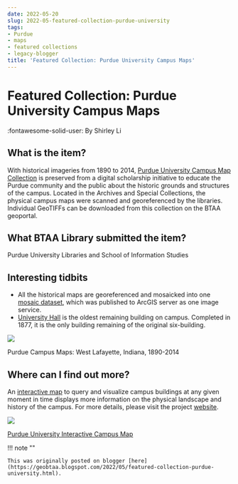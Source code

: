 ```yaml
---
date: 2022-05-20
slug: 2022-05-featured-collection-purdue-university
tags:
- Purdue
- maps
- featured collections
- legacy-blogger
title: 'Featured Collection: Purdue University Campus Maps'
---
```


# Featured Collection: Purdue University Campus Maps

:fontawesome-solid-user: By Shirley Li


## What is the item? 

With historical imageries from 1890 to 2014, [Purdue University Campus Map Collection](https://geo.btaa.org/catalog/09d-02) is preserved from a digital scholarship initiative to educate the Purdue community and the public about the historic grounds and structures of the campus. Located in the Archives and Special Collections, the physical campus maps were scanned and georeferenced by the libraries. Individual GeoTIFFs can be downloaded from this collection on the BTAA geoportal. <!-- more -->

## What BTAA Library submitted the item? 

Purdue University Libraries and School of Information Studies 

## Interesting tidbits

 * All the historical maps are georeferenced and mosaicked into one [mosaic dataset](https://mapsweb.lib.purdue.edu/arcgis/rest/services/Purdue/campus_history/ImageServer), which was published to ArcGIS server as one image service.
 * [University Hall](https://www.cla.purdue.edu/resources/buildings/university.html) is the oldest remaining building on campus. Completed in 1877, it is the only building remaining of the original six-building. 

![](https://blogger.googleusercontent.com/img/a/AVvXsEisXWBCP8ftihfid0pzvDYFj2YP0YGQ80aNhrlIQc71IOqE0K3a6wAFVA4m-fgWII0lh5m3DVwOurzeqZe-xm95bOU0m4t-Hf2L9zqxUCXav9CsfTOZgj-8GRchgNJ8iqXdvYyS50ZpGp9jwcj8pj5rMWDGJIpYsE-I1oagj8NXBCQd92ZRC92DZnhd_A=w640-h365)

Purdue Campus Maps: West Lafayette, Indiana, 1890-2014 

## Where can I find out more? 

An [interactive map](http://collections.lib.purdue.edu/campus/) to query and visualize campus buildings at any given moment in time displays more information on the physical landscape and history of the campus. For more details, please visit the project [website](http://collections.lib.purdue.edu/campus/). 

![](https://blogger.googleusercontent.com/img/a/AVvXsEj7B69MUj2-iJsZLZxnFJlugPEsW3TNG8a7FsSMzpbxO3E8h4XdcPe-xtnbOMVQZTwIZlGtMwfVvLGi6WohYgDVg6cdCcWUZq6mZngv4QK_xoT9zan2G0_jQYbKOrLpxd1QXHc9DcYPsCqu24wLKmfS4rIulTaivPfyxYpwV2Wk5Q4_fJ4W_Do8q-KXPA=w640-h310)

[Purdue University Interactive Campus Map](http://collections.lib.purdue.edu/campus/map)

!!! note ""

	This was originally posted on blogger [here](https://geobtaa.blogspot.com/2022/05/featured-collection-purdue-university.html).


